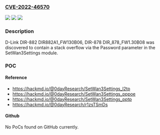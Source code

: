 ### [CVE-2022-46570](https://cve.mitre.org/cgi-bin/cvename.cgi?name=CVE-2022-46570)
![](https://img.shields.io/static/v1?label=Product&message=n%2Fa&color=blue)
![](https://img.shields.io/static/v1?label=Version&message=n%2Fa&color=blue)
![](https://img.shields.io/static/v1?label=Vulnerability&message=n%2Fa&color=brighgreen)

### Description

D-Link DIR-882 DIR882A1_FW130B06, DIR-878 DIR_878_FW1.30B08 was discovered to contain a stack overflow via the Password parameter in the SetWan3Settings module.

### POC

#### Reference
- https://hackmd.io/@0dayResearch/SetWan3Settings_l2tp
- https://hackmd.io/@0dayResearch/SetWan3Settings_pppoe
- https://hackmd.io/@0dayResearch/SetWan3Settings_pptp
- https://hackmd.io/@0dayResearch/r1zsTSmDs

#### Github
No PoCs found on GitHub currently.

